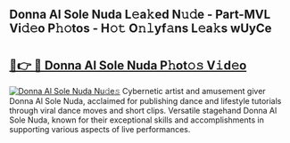## Donna Al Sole Nuda L𝚎a𝚔ed N𝚞𝚍e - Part-MVL Vi𝚍𝚎o P𝚑𝚘tos - H𝚘𝚝 O𝚗𝚕yf𝚊ns L𝚎a𝚔s wUyCe

# <h2><a href="http://kf242w0.oniu.top/?m=Donna+Al+Sole+Nuda">🔗👉 🔴 Donna Al Sole Nuda P𝚑ot𝚘𝚜 V𝚒d𝚎o</a></h2>

[![Donna Al Sole Nuda Nu𝚍e𝚜](https://i.imgur.com/0qMVB7G.gif)](http://kf242w0.oniu.top/?m=Donna+Al+Sole+Nuda)
Cybernetic artist and amusement giver Donna Al Sole Nuda, acclaimed for publishing dance and lifestyle tutorials through viral dance moves and short clips. Versatile stagehand Donna Al Sole Nuda, known for their exceptional skills and accomplishments in supporting various aspects of live performances.  
